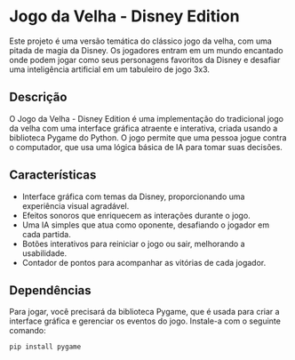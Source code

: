 # Jogo da Velha - Disney Edition

Este projeto é uma versão temática do clássico jogo da velha, com uma pitada de magia da Disney. Os jogadores entram em um mundo encantado onde podem jogar como seus personagens favoritos da Disney e desafiar uma inteligência artificial em um tabuleiro de jogo 3x3.

## Descrição

O Jogo da Velha - Disney Edition é uma implementação do tradicional jogo da velha com uma interface gráfica atraente e interativa, criada usando a biblioteca Pygame do Python. O jogo permite que uma pessoa jogue contra o computador, que usa uma lógica básica de IA para tomar suas decisões.

## Características

- Interface gráfica com temas da Disney, proporcionando uma experiência visual agradável.
- Efeitos sonoros que enriquecem as interações durante o jogo.
- Uma IA simples que atua como oponente, desafiando o jogador em cada partida.
- Botões interativos para reiniciar o jogo ou sair, melhorando a usabilidade.
- Contador de pontos para acompanhar as vitórias de cada jogador.

## Dependências

Para jogar, você precisará da biblioteca Pygame, que é usada para criar a interface gráfica e gerenciar os eventos do jogo. Instale-a com o seguinte comando:

```bash
pip install pygame
